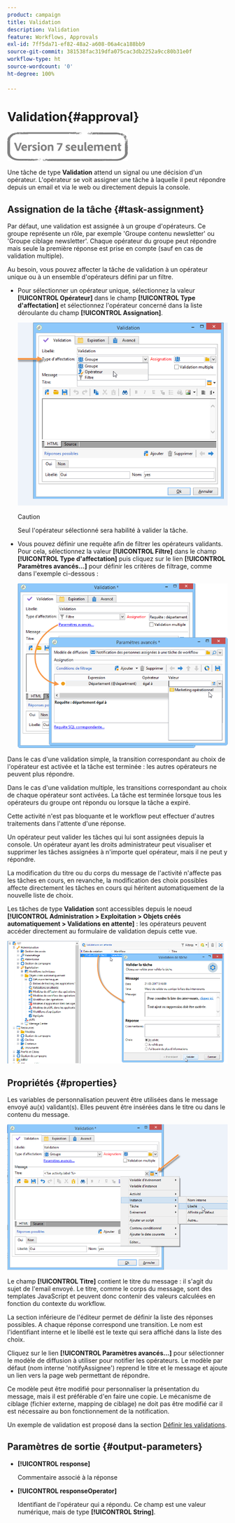 ```yaml
---
product: campaign
title: Validation
description: Validation
feature: Workflows, Approvals
exl-id: 7ff5da71-ef82-48a2-a608-06a4ca188bb9
source-git-commit: 381538fac319dfa075cac3db2252a9cc80b31e0f
workflow-type: ht
source-wordcount: '0'
ht-degree: 100%

---
```


# Validation{#approval}

![](../../assets/v7-only.svg)

Une tâche de type **Validation** attend un signal ou une décision d&#39;un opérateur. L&#39;opérateur se voit assigner une tâche à laquelle il peut répondre depuis un email et via le web ou directement depuis la console.

## Assignation de la tâche {#task-assignment}

Par défaut, une validation est assignée à un groupe d&#39;opérateurs. Ce groupe représente un rôle, par exemple &#39;Groupe contenu newsletter&#39; ou &#39;Groupe ciblage newsletter&#39;. Chaque opérateur du groupe peut répondre mais seule la première réponse est prise en compte (sauf en cas de validation multiple).

Au besoin, vous pouvez affecter la tâche de validation à un opérateur unique ou à un ensemble d&#39;opérateurs défini par un filtre.

* Pour sélectionner un opérateur unique, sélectionnez la valeur **[!UICONTROL Opérateur]** dans le champ **[!UICONTROL Type d&#39;affectation]** et sélectionnez l&#39;opérateur concerné dans la liste déroulante du champ **[!UICONTROL Assignation]**.

   ![](assets/s_advuser_validation_box_assign.png)

   >[!CAUTION]
   >
   >Seul l&#39;opérateur sélectionné sera habilité à valider la tâche.

* Vous pouvez définir une requête afin de filtrer les opérateurs validants. Pour cela, sélectionnez la valeur **[!UICONTROL Filtre]** dans le champ **[!UICONTROL Type d&#39;affectation]** puis cliquez sur le lien **[!UICONTROL Paramètres avancés...]** pour définir les critères de filtrage, comme dans l&#39;exemple ci-dessous :

   ![](assets/s_advuser_validation_box_filter.png)

Dans le cas d&#39;une validation simple, la transition correspondant au choix de l&#39;opérateur est activée et la tâche est terminée : les autres opérateurs ne peuvent plus répondre.

Dans le cas d&#39;une validation multiple, les transitions correspondant au choix de chaque opérateur sont activées. La tâche est terminée lorsque tous les opérateurs du groupe ont répondu ou lorsque la tâche a expiré.

Cette activité n&#39;est pas bloquante et le workflow peut effectuer d&#39;autres traitements dans l&#39;attente d&#39;une réponse.

Un opérateur peut valider les tâches qui lui sont assignées depuis la console. Un opérateur ayant les droits administrateur peut visualiser et supprimer les tâches assignées à n&#39;importe quel opérateur, mais il ne peut y répondre.

La modification du titre ou du corps du message de l&#39;activité n&#39;affecte pas les tâches en cours, en revanche, la modification des choix possibles affecte directement les tâches en cours qui héritent automatiquement de la nouvelle liste de choix.

Les tâches de type **Validation** sont accessibles depuis le noeud **[!UICONTROL Administration > Exploitation > Objets créés automatiquement > Validations en attente]** : les opérateurs peuvent accéder directement au formulaire de validation depuis cette vue.

![](assets/s_advuser_validation_from_console.png)

## Propriétés {#properties}

Les variables de personnalisation peuvent être utilisées dans le message envoyé au(x) validant(s). Elles peuvent être insérées dans le titre ou dans le contenu du message.

![](assets/edit_validation.png)

Le champ **[!UICONTROL Titre]** contient le titre du message : il s&#39;agit du sujet de l&#39;email envoyé. Le titre, comme le corps du message, sont des templates JavaScript et peuvent donc contenir des valeurs calculées en fonction du contexte du workflow.

La section inférieure de l&#39;éditeur permet de définir la liste des réponses possibles. A chaque réponse correspond une transition. Le nom est l&#39;identifiant interne et le libellé est le texte qui sera affiché dans la liste des choix.

Cliquez sur le lien **[!UICONTROL Paramètres avancés...]** pour sélectionner le modèle de diffusion à utiliser pour notifier les opérateurs. Le modèle par défaut (nom interne &#39;notifyAssignee&#39;) reprend le titre et le message et ajoute un lien vers la page web permettant de répondre.

Ce modèle peut être modifié pour personnaliser la présentation du message, mais il est préférable d&#39;en faire une copie. Le mécanisme de ciblage (fichier externe, mapping de ciblage) ne doit pas être modifié car il est nécessaire au bon fonctionnement de la notification.

Un exemple de validation est proposé dans la section [Définir les validations](defining-approvals.md).

## Paramètres de sortie {#output-parameters}

* **[!UICONTROL response]**

   Commentaire associé à la réponse

* **[!UICONTROL responseOperator]**

   Identifiant de l&#39;opérateur qui a répondu. Ce champ est une valeur numérique, mais de type **[!UICONTROL String]**.
